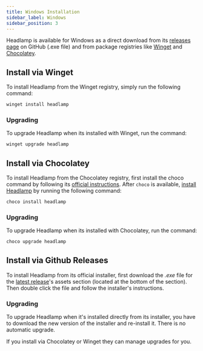 ```yaml
---
title: Windows Installation
sidebar_label: Windows
sidebar_position: 3
---
```


Headlamp is available for Windows as a direct download from its [releases page](https://github.com/kubernetes-sigs/headlamp/releases) on GitHub (.exe file) and from package registries
like [Winget](https://learn.microsoft.com/en-us/windows/package-manager/winget/) and [Chocolatey](https://chocolatey.org/).

## Install via Winget

To install Headlamp from the Winget registry, simply run the following command:

```powershell
winget install headlamp
```

### Upgrading

To upgrade Headlamp when its installed with Winget, run the command:

```powershell
winget upgrade headlamp
```

## Install via Chocolatey

To install Headlamp from the Chocolatey registry, first install the choco command by following
its [official instructions](https://chocolatey.org/install#generic).
After `choco` is available, [install Headlamp](https://community.chocolatey.org/packages/headlamp#install) by running the following command:

```powershell
choco install headlamp
```

### Upgrading

To upgrade Headlamp when its installed with Chocolatey, run the command:

```powershell
choco upgrade headlamp
```

## Install via Github Releases

To install Headlamp from its official installer, first download the _.exe_ file for the [latest release](https://github.com/kubernetes-sigs/headlamp/releases/latest)'s assets section (located at the bottom of the section). Then double click the file and follow the installer's instructions.

### Upgrading

To upgrade Headlamp when it's installed directly from its installer, you have to
download the new version of the installer and re-install it. There is no automatic upgrade.

If you install via Chocolatey or Winget they can manage upgrades for you.
